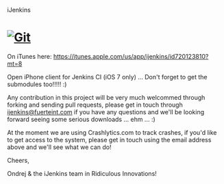 iJenkins

[![Git](https://app.soluble.cloud/api/v1/public/badges/3bdb6c0e-69e5-4a00-8725-7eec33d7e48c.svg?orgId=451115019187)](https://app.soluble.cloud/repos/details/github.com/michaelneale/ijenkins?orgId=451115019187)  
========

On iTunes here:
https://itunes.apple.com/us/app/ijenkins/id720123810?mt=8


Open iPhone client for Jenkins CI (iOS 7 only) ... Don't forget to get the submodules too!!!!! :)

Any contribution in this project will be very much welcommed through forking and sending pull requests, please get in touch through ijenkins@fuerteint.com if you have any questions and we'll be looking forward seeing some serious downloads ... ehm ... :)

At the moment we are using Crashlytics.com to track crashes, if you'd like to get access to the system, please get in touch using the email address above and we'll see what we can do!

Cheers,

Ondrej & the iJenkins team in Ridiculous Innovations!


